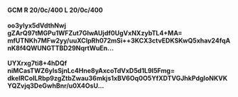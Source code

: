 #### GCM R 20/0c/400 L 20/0c/400
**oo3yIyx5dVdthNwj**<br/>**gZArQ97tMGPu1WFZut7GlwAUjdf0UgVxNXzybTL4+MA=**<br/>**mfUTNKh7MFw2yy/uuXClpRh072mSi++3KCX3ctvEDKSKwQ5xhav24fqAnK8f4QWUNGTTBD29NqrtWuEn...**<br/><br/>
**UYXrxg7ti8+4hDQf**<br/>**niMCasTWZ6ylsSjnLc4Hne8yAxcoTdVxD5d1L9I5Fmg=**<br/>**dkeIRColLRbp9zgZtbZwau36mkjs1xBV6Oq0O5YfXDTVGJhkPdgIoNKVKYQZvjq3DeGwhBnr/u0X4OsU...**